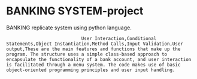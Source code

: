 # BANKING SYSTEM-project
BANKING  replicate system using python language.

                                User Interaction,Conditional Statements,Object Instantiation,Method Calls,Input Validation,User output,These are the main features and functions that make up the program. The structure uses a simple class-based approach to encapsulate the functionality of a bank account, and user interaction is facilitated through a menu system. The code makes use of basic object-oriented programming principles and user input handling.






